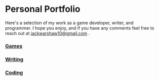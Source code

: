 # Personal Portfolio
Here's a selection of my work as a game developer, writer, and programmer. I hope you enjoy, and if you have any comments feel free to reach out at jackwarshaw10@gmail.com .


### [Games](https://jackwarshaw.github.io/Jacks-Personal-Work/games)

### [Writing](https://jackwarshaw.github.io/Jacks-Personal-Work/writing)

### [Coding](https://jackwarshaw.github.io/Jacks-Personal-Work/coding)
